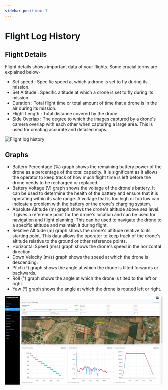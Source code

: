 ```yaml
---
sidebar_position: 7
---
```


# Flight Log History

## Flight Details
Flight details shows important data of your flights. Some crucial terms are explained below-
- Set speed : Specific speed at which a drone is set to fly during its mission.
- Set Altitude : Specific altitude at which a drone is set to fly during its mission.
- Duration : Total flight time or total amount of time that a drone is in the air during its mission.
- Flight Length : Total distance covered by the drone.
- Side Overlap : The degree to which the images captured by a drone's camera overlap with each other when capturing a large area. This is used for creating accurate and detailed maps.

![Flight log history](img/flight-log-history.gif)

## Graphs 

- Battery Percentage (%) graph shows the remaining battery power of the drone as a percentage of the total capacity. It is significant as it allows the operator to keep track of how much flight time is left before the drone needs to be recharged or replaced.
- Battery Voltage (V) graph shows the voltage of the drone's battery. It can be used to determine the health of the battery and ensure that it is operating within its safe range. A voltage that is too high or too low can indicate a problem with the battery or the drone's charging system.
- Absolute Altitude (m) graph shows the drone's altitude above sea level. It gives a reference point for the drone's location and can be used for navigation and flight planning. This can be used to navigate the drone to a specific altitude and maintain it during flight.
- Relative Altitude (m) graph shows the drone's altitude relative to its starting point. This data allows the operator to keep track of the drone's altitude relative to the ground or other reference points. 
- Horizontal Speed (m/s) graph shows the drone's speed in the horizontal direction. 
- Down Velocity (m/s) graph shows the speed at which the drone is descending. 
- Pitch (°) graph shows the angle at which the drone is tilted forwards or backwards. 
- Roll (°) graph shows the angle at which the drone is tilted to the left or right. 
- Yaw (°) graph shows the angle at which the drone is rotated left or right. 

![Flight log history](img/flight-log-history.png)
